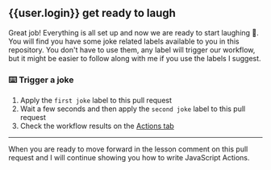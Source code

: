 ## {{user.login}} get ready to laugh

Great job! Everything is all set up and now we are ready to start laughing 🤣. You will find you have some joke related labels available to you in this repository. You don't have to use them, any label will trigger our workflow, but it might be easier to follow along with me if you use the labels I suggest.

### :keyboard: Trigger a joke

1. Apply the `first joke` label to this pull request
2. Wait a few seconds and then apply the `second joke` label to this pull request
3. Check the workflow results on the [Actions tab]({{actionsUrl}})

---

When you are ready to move forward in the lesson comment on this pull request and I will continue showing you how to write JavaScript Actions.
